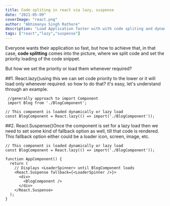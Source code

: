 ```yaml
---
title: Code spliting in react via lazy, suspense
date: "2021-05-09"
coverImage: "react.png"
author: "Abhimanyu Singh Rathore"
description: "Load Application faster with with code spliting and dynamic loading"
tags: ["react","lazy","suspense"]
---
```


Everyone wants their application so fast, but how to achieve that, in that case, **code splitting** comes into the picture, where we split code and set the priority loading of the code snippet.

But how we set the priority or load them whenever required?


##1. React.lazy()using this we can set code priority to the lower or it will load only whenever required. so how to do that? it's easy, let's understand through an example.

```
 //generally approach to import Component
 import Blog from './BlogComponent';
 ```
```
// This component is loaded dynamically or lazy load
const BlogComponent = React.lazy(() => import('./BlogComponent'));
```
##2. React.Suspense()Once the component is set for a lazy load then we need to set some kind of fallback option as well, till that code is rendered. This fallback option either could be a loader icon, screen, image, etc.

```
// This component is loaded dynamically or lazy load
const BlogComponent = React.lazy(() => import('./BlogComponent'));

function AppComponent() {
  return (
    // Displays <LoaderSpinner> until BlogComponent loads
    <React.Suspense fallback={<LoaderSpinner />}>
      <div>
        <BlogComponent />
      </div>
    </React.Suspense>
  );
}
```